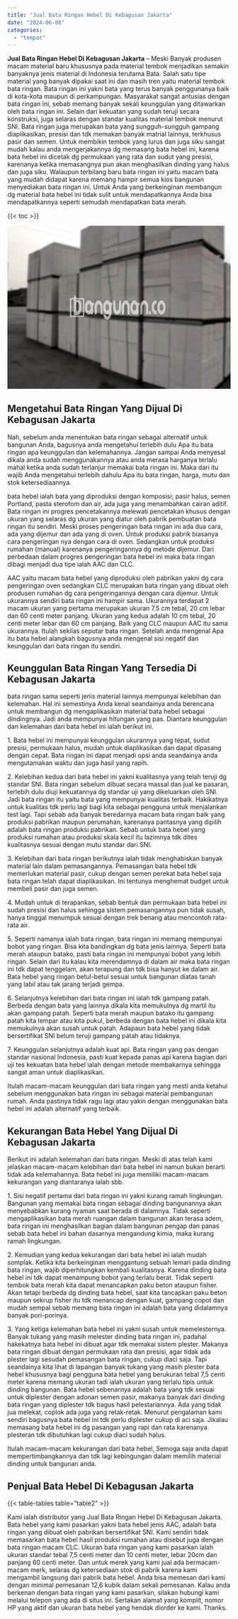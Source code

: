 ```yaml
---
title: "Jual Bata Ringan Hebel Di Kebagusan Jakarta"
date: "2024-06-08"
categories: 
  - "tempat"
---
```


**Jual Bata Ringan Hebel Di Kebagusan Jakarta** – Meski Banyak produsen macam material baru khususnya pada material tembok menjadikan semakin banyaknya jenis material di Indonesia terutama Bata. Salah satu tipe material yang banyak dipakai saat ini dan masih tren yaitu material tembok bata ringan. Bata ringan ini yakni bata yang terus banyak penggunanya baik di kota-kota maupun di perkampungan. Masyarakat sangat antusias dengan bata ringan ini, sebab memang banyak sekali keunggulan yang ditawarkan oleh bata ringan ini. Selain dari kekuatan yang sudah teruji secara konstruksi, juga selaras dengan standar kualitas material tembok menurut SNI. Bata ringan juga merupakan bata yang sungguh-sungguh gampang diaplikasikan, presisi dan tdk memakan banyak matrial lainnya, terkhusus pasir dan semen. Untuk membikin tembok yang lurus dan juga siku sangat mudah kalau anda mengerjakannya dg memasang bata hebel ini, karena bata hebel ini dicetak dg permukaan yang rata dan sudut yang presisi, karenanya ketika memasangnya pun akan menghasilkan dinding yang halus dan juga siku. Walaupun terbilang baru bata ringan ini yaitu macam bata yang mudah didapat karena memang hampir semua kios bangunan menyediakan bata ringan ini. Untuk Anda yang berkeinginan membangun dg material bata hebel ini tidak sulit untuk mendapatkannya Anda bisa mendapatkannya seperti semudah mendapatkan bata merah.

{{< toc >}}

![Jual Bata Ringan Hebel Di Kebagusan Jakarta](/images/jual-hebel-murah-43.png)

## Mengetahui Bata Ringan Yang Dijual Di Kebagusan Jakarta

Nah, sebelum anda menentukan bata ringan sebagai alternatif untuk bangunan Anda, bagusnya anda mengetahui terlebih dulu Apa itu bata ringan apa keunggulan dan kelemahannya. Jangan sampai Anda menyesal dikala anda sudah menggunakannya atau anda merasa harganya terlalu mahal ketika anda sudah terlanjur memakai bata ringan ini. Maka dari itu wajib Anda mengetahui terlebih dahulu Apa itu bata ringan, harga, mutu dan stok ketersediaannya.

bata hebel ialah bata yang diproduksi dengan komposisi; pasir halus, semen Portland, pasta sterofom dan air, ada juga yang menambahkan cairan aditif. Bata ringan ini progres pencetakannya melewati pencetakan khusus dengan ukuran yang selaras dg ukuran yang diatur oleh pabrik pembuatan bata ringan itu sendiri. Meski proses pengeringan bata ringan ini ada dua cara, ada yang dijemur dan ada yang di oven. Untuk produksi pabrik biasanya cara pengeringan nya dengan cara di oven. Sedangkan untuk produksi rumahan (manual) karenanya pengeringannya dg metode dijemur. Dari perbedaan dalam progres pengeringan bata hebel ini maka bata ringan dibagi menjadi dua tipe ialah AAC dan CLC.

AAC yaitu macam bata hebel yang diproduksi oleh pabrikan yakni dg cara pengeringan oven sedangkan CLC merupakan bata ringan yang dibuat oleh produsen rumahan dg cara pengeringannya dengan cara dijemur. Untuk ukurannya sendiri bata ringan ini hampir sama. Ukurannya terdapat 2 macam ukuran yang pertama merupakan ukuran 7.5 cm tebal, 20 cm lebar dan 60 centi meter panjang. Ukuran yang kedua adalah 10 cm tebal, 20 centi meter lebar dan 60 cm panjang. Baik yang CLC maupun AAC itu sama ukurannya. Itulah sekilas seputar bata ringan. Setelah anda mengenal Apa itu bata hebel alangkah bagusnya anda mengenal sisi negatif dan keunggulan dari bata ringan itu sendiri.

## Keunggulan Bata Ringan Yang Tersedia Di Kebagusan Jakarta

bata ringan sama seperti jenis material lainnya mempunyai kelebihan dan kelemahan. Hal ini semestinya Anda kenal seandainya anda berencana untuk membangun dg mengaplikasikan material bata hebel sebagai dindingnya. Jadi anda mempunyai hitungan yang pas. Diantara keunggulan dan kelemahan dari bata hebel ini ialah berikut ini.

1\. Bata hebel ini mempunyai keunggulan ukurannya yang tepat, sudut presisi, permukaan halus, mudah untuk diaplikasikan dan dapat dipasang dengan cepat. Bata ringan ini dapat menjadi opsi anda seandainya anda mengutamakan waktu dan juga hasil yang rapih.

2\. Kelebihan kedua dari bata hebel ini yakni kualitasnya yang telah teruji dg standar SNI. Bata ringan sebelum dibuat secara massal dan jual ke pasaran, terlebih dulu diuji kekuatannya dg standar uji yang dikeluarkan oleh SNI. Jadi bata ringan itu yaitu bata yang mempunyai kualitas terbaik. Hakikatnya untuk kualitas tdk perlu lagi bagi kita sebagai pengguna untuk menjalankan test lagi. Tapi sebab ada banyak beredarnya macam bata ringan baik yang produksi pabrikan maupun perumahan, karenanya pantasnya yang dipilih adalah bata ringan produksi pabrikan. Sebab untuk bata hebel yang produksi rumahan atau produksi skala kecil itu lazimnya tdk dites kualitasnya sesuai dengan mutu standar dari SNI.

3\. Kelebihan dari bata ringan berikutnya ialah tidak menghabiskan banyak material lain dalam pemasangannya. Pemasangan bata hebel tdk memerlukan material pasir, cukup dengan semen perekat bata hebel saja bata ringan telah dapat diaplikasikan. Ini tentunya menghemat budget untuk membeli pasir dan juga semen.

4\. Mudah untuk di terapankan, sebab bentuk dan permukaan bata hebel ini sudah presisi dan halus sehingga sistem pemasangannya pun tidak susah, hanya tinggal menumpuk sesuai dengan trek benang atau mencontoh rata-rata air.

5\. Seperti namanya ialah bata ringan, bata ringan ini memang mempunyai bobot yang ringan. Bisa kita bandingkan dg bata jenis lainnya. Seperti bata merah ataupun batako, pasti bata ringan ini mempunyai bobot yang lebih ringan. Selain dari itu kalau kita merendamnya di dalam air maka bata ringan ini tdk dapat tenggelam, akan terapung dan tdk bisa hanyut ke dalam air. Bata hebel yang ringan betul-betul sesuai untuk bangunan diatas tanah yang labil atau tak jarang terjadi gempa.

6\. Selanjutnya kelebihan dari bata ringan ini ialah tdk gampang patah. Berbeda dengan bata yang lainnya dikala kita memukulnya dg martil itu akan gampang patah. Seperti bata merah maupun batako itu gampang patah kita lempar atau kita pukul, berbeda dengan bata hebel ini dikala kita memukulnya akan susah untuk patah. Adapaun bata hebel yang tidak bersertifikat SNI belum teruji gampang patah atau tidaknya.

7\. Keunggulan selanjutnya adalah kuat api. Bata ringan yang pas dengan standar nasional Indonesia, pasti kuat kepada panas api karena bagian dari uji tes kekuatan bata hebel ialah dengan metode membakarnya sehingga sangat aman untuk diaplikasikan.

Itulah macam-macam keunggulan dari bata ringan yang mesti anda ketahui sebelum menggunakan bata ringan ini sebagai material pembangunan rumah. Anda pastinya tidak ragu lagi atau yakin dengan menggunakan bata hebel ini adalah alternatif yang terbaik.

## Kekurangan Bata Hebel Yang Dijual Di Kebagusan Jakarta

Berikut ini adalah kelemahan dari bata ringan. Meski di atas telah kami jelaskan macam-macam kelebihan dari bata hebel ini namun bukan berarti tidak ada kelemahannya. Bata hebel ini juga memiliki macam-macam kekurangan yang diantaranya ialah sbb.

1\. Sisi negatif pertama dari bata ringan ini yakni kurang ramah lingkungan. Bangunan yang memakai bata ringan sebagai dinding bangunannya akan menyebabkan kurang nyaman saat berada di dalamnya. Tidak seperti mengaplikasikan bata merah ruangan dalam bangunan akan terasa adem, bata ringan ini menghasilkan bagian dalam bangunan pengap dan panas sebab bata hebel ini bahan dasarnya mengandung kimia, maka kurang ramah lingkungan.

2\. Kemudian yang kedua kekurangan dari bata hebel ini ialah mudah somplak. Ketika kita berkeinginan menggantung sebuah lemari pada dinding bata ringan, wajib diperhitungkan kembali kualitasnya. Karena dinding bata hebel ini tdk dapat menampung bobot yang terlalu berat. Tidak seperti tembok bata merah kita dapat menancapkan paku beton ataupun fisher. Akan tetapi berbeda dg dinding bata hebel, saat kita tancapkan paku beton maupun sekrup fisher itu tdk menancap dengan kuat, gampang copot dan mudah sempal sebab memang bata ringan ini adalah bata yang didalamnya banyak pori-porinya.

3\. Yang ketiga kelemahan bata hebel ini yakni susah untuk memelesternya. Banyak tukang yang masih melester dinding bata ringan ini, padahal hakekatnya bata hebel ini dibuat agar tdk memakai sistem plester. Makanya bata ringan dibuat dengan permukaan rata dan presisi, agar tidak ada plester lagi sesudah pemasangan bata ringan, cukup diaci saja. Tapi seandainya kita lihat di lapangan banyak tukang yang masih plester bata hebel khususnya bagi pengguna bata hebel yang berukuran tebal 7,5 centi meter karena memang ukuran tadi ialah ukuran yang terlalu tipis untuk dinding bangunan. Bata hebel sebenarnya adalah bata yang tdk sesuai untuk diplester dengan adonan semen pasir, makanya banyak dari dinding bata ringan yang diplester tdk bagus hasil pelestariannya. Ada yang tidak jua melekat, coplok ada juga yang retak-retak. Menurut pengalaman kami sendiri bagusnya bata hebel ini tdk perlu diplester cukup di aci saja. Jikalau memasang bata hebel ini dg pasangan yang rapi dan rata karenanya plesteran tdk dibutuhkan lagi cukup diaci sudah halus.

Itulah macam-macam kekurangan dari bata hebel, Semoga saja anda dapat mempertimbangkannya dan tdk lagi kebingungan dalam memilih material dinding untuk bangunan anda.

## Penjual Bata Hebel Di Kebagusan Jakarta

{{< table-tables table="table2" >}}

Kami ialah distributor yang Jual Bata Ringan Hebel Di Kebagusan Jakarta. Bata hebel yang kami pasarkan yakni bata hebel jenis AAC, adalah bata ringan yang dibuat oleh pabrikan bersertifikat SNI. Kami sendiri tidak memasarkan bata hebel hasil produksi rumahan atau disebut juga dengan bata ringan macam CLC. Ukuran bata ringan yang kami pasarkan ialah ukuran standar tebal 7,5 centi meter dan 10 centi meter, lebar 20cm dan panjang 60 centi meter. Dan untuk merek yang kami jual ada bermacam-macam merk, selaras dg ketersediaan stok di pabrik karena kami mengambil langsung dari pabrik bata hebel. Anda bisa memesan dari kami dengan minimal pemesanan 12,6 kubik dalam sekali pemesanan. Kalau anda berkenan dengan bata ringan yang kami pasarkan, silakan hubungi kami melalui telepon yang ada di situs ini. Sertakan alamat yang komplit, nomor HP yang aktif dan ukuran bata hebel yang hendak diorder ke kami. Thanks.
